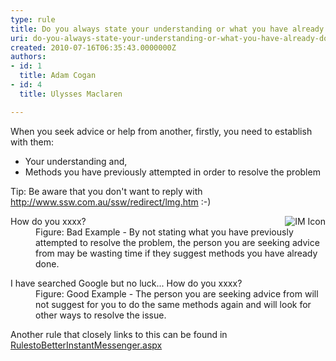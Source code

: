 ```yaml
---
type: rule
title: Do you always state your understanding or what you have already done to investigate a problem?
uri: do-you-always-state-your-understanding-or-what-you-have-already-done-to-investigate-a-problem
created: 2010-07-16T06:35:43.0000000Z
authors:
- id: 1
  title: Adam Cogan
- id: 4
  title: Ulysses Maclaren

---
```




<span class='intro'> When you seek advice or help from another, firstly, you need to establish with them&#58;
 </span>


  <ul>
    <li>Your understanding and, </li>
    <li>Methods you have previously attempted in order to resolve the problem </li>
</ul>
<p>Tip&#58; Be aware that you don't want to reply with <a href="http&#58;//www.ssw.com.au/ssw/redirect/lmg.htm">http&#58;//www.ssw.com.au/ssw/redirect/lmg.htm</a> &#58;-)</p>
<img alt="IM Icon" align="right" src="http&#58;//www.ssw.com.au/ssw/Standards/Rules/Images/ImIcon.jpg" />
<dl class="bad">
    <dt>How do you xxxx? </dt>
    <dd>Figure&#58; Bad Example - By not stating what you have previously attempted to resolve the problem, the person you are seeking advice from may be wasting time if they suggest methods you have already done.</dd>
</dl>
<dl class="good">
    <dt>I have searched Google but no luck... How do you xxxx? </dt>
    <dd>Figure&#58; Good Example - The person you are seeking advice from will not suggest for you to do the same methods again and will look for other ways to resolve the issue.</dd>
</dl>
<p>Another rule that closely links to this can be found in <a href="http&#58;//www.ssw.com.au/ssw/standards/rules/RulestoBetterInstantMessenger.aspx#Research">RulestoBetterInstantMessenger.aspx</a></p>



